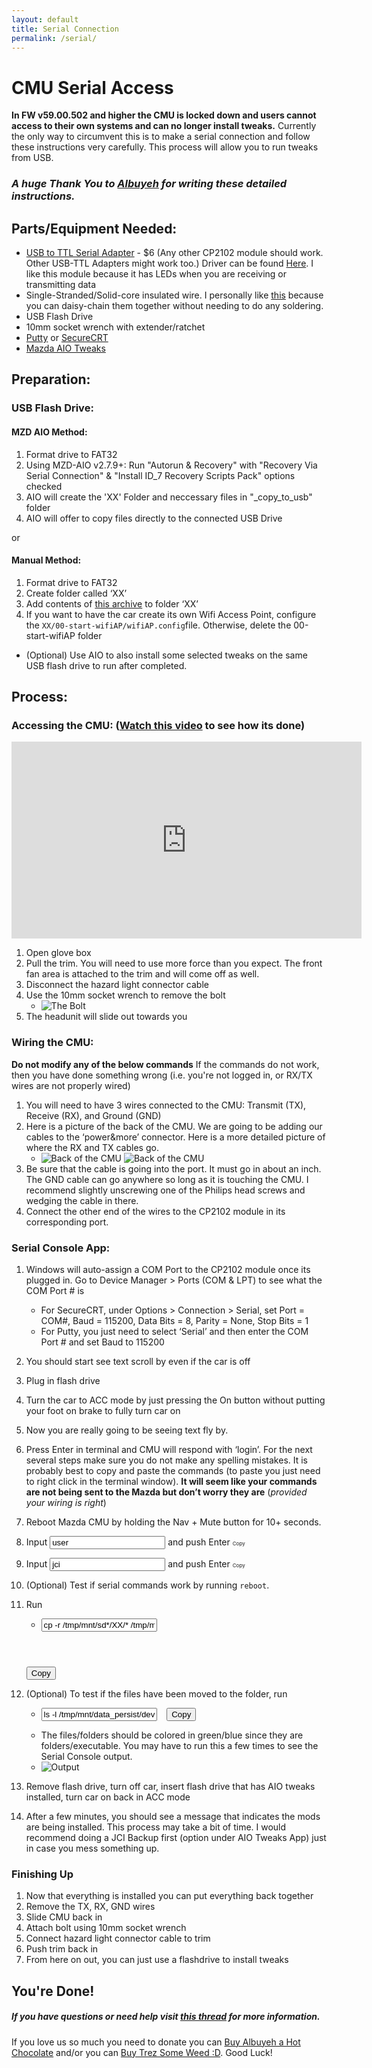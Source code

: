 ```yaml
---
layout: default
title: Serial Connection
permalink: /serial/
---
```


# **CMU Serial Access**

**In FW v59.00.502 and higher the CMU is locked down and users cannot access to their own systems and can no longer install tweaks.**  Currently the only way to circumvent this is to make a serial connection and follow these instructions very carefully. This process will allow you to run tweaks from USB.

### **_A huge Thank You to [Albuyeh](http://www.albuyeh.com/) for writing these detailed instructions._**

## Parts/Equipment Needed:

-   [USB to TTL Serial Adapter](https://www.amazon.com/Qunqi-CP2102-Module-Download-Converter/dp/B014PBYER4) - $6 (Any other CP2102 module should work. Other USB-TTL Adapters might work too.) Driver can be found [Here](https://www.silabs.com/products/development-tools/software/usb-to-uart-bridge-vcp-drivers). I like this module because it has LEDs when you are receiving or transmitting data
-   Single-Stranded/Solid-core insulated wire. I personally like [this](https://www.amazon.com/Elegoo-EL-CP-004-Multicolored-Breadboard-arduino/dp/B01EV70C78) because you can daisy-chain them together without needing to do any soldering.
-   USB Flash Drive
-   10mm socket wrench with extender/ratchet
-   [Putty](https://www.putty.org/) or [SecureCRT](https://www.vandyke.com/products/securecrt/)
-   [Mazda AIO Tweaks](https://madatweaks.com)

## Preparation:

### USB Flash Drive:

#### MZD AIO Method:
1.  Format drive to FAT32
2.  Using MZD-AIO v2.7.9+: Run "Autorun & Recovery" with "Recovery Via Serial Connection" & "Install ID_7 Recovery Scripts Pack" options checked
3.  AIO will create the 'XX' Folder and neccessary files in "\_copy_to_usb" folder
4.  AIO will offer to copy files directly to the connected USB Drive

or

#### Manual Method:

1.  Format drive to FAT32
2.  Create folder called ‘XX’
3.  Add contents of [this archive](http://albuyeh.com/files/autorun.v3.zip) to folder ‘XX’
4.  If you want to have the car create its own Wifi Access Point, configure the `XX/00-start-wifiAP/wifiAP.config`file. Otherwise, delete the 00-start-wifiAP folder

-   (Optional) Use AIO to also install some selected tweaks on the same USB flash drive to run after completed.

## Process:

### Accessing the CMU: ([Watch this video](https://youtu.be/zFKr4L414dM) to see how its done)

<iframe width="560" height="315" src="https://www.youtube.com/embed/zFKr4L414dM?rel=0" frameborder="0" allow="autoplay; encrypted-media" allowfullscreen></iframe>

1.  Open glove box
2.  Pull the trim. You will need to use more force than you expect. The front fan area is attached to the trim and will come off as well.
3.  Disconnect the hazard light connector cable
4.  Use the 10mm socket wrench to remove the bolt
	-   ![The Bolt](/images/thebolt.jpg)
5.  The headunit will slide out towards you

### Wiring the CMU:

**Do not modify any of the below commands** If the commands do not work, then you have done something wrong (i.e. you're not logged in, or RX/TX wires are not properly wired)

1.  You will need to have 3 wires connected to the CMU: Transmit (TX), Receive (RX), and Ground (GND)
2.  Here is a picture of the back of the CMU. We are going to be adding our cables to the ‘power&more’ connector. Here is a more detailed picture of where the RX and TX cables go.
    -   ![Back of the CMU](/images/cmu-back.jpg) ![Back of the CMU](/images/cmu-rx-tx.jpg)
3.  Be sure that the cable is going into the port. It must go in about an inch. The GND cable can go anywhere so long as it is touching the CMU. I recommend slightly unscrewing one of the Philips head screws and wedging the cable in there.
4.  Connect the other end of the wires to the CP2102 module in its corresponding port.

### Serial Console App:

1.  Windows will auto-assign a COM Port to the CP2102 module once its plugged in. Go to Device Manager > Ports (COM & LPT) to see what the COM Port # is
	-   For SecureCRT, under Options > Connection > Serial, set Port = COM#, Baud = 115200, Data Bits = 8, Parity = None, Stop Bits = 1
	-   For Putty, you just need to select ‘Serial’ and then enter the COM Port # and set Baud to 115200
2.  You should start see text scroll by even if the car is off
3.  Plug in flash drive
4.  Turn the car to ACC mode by just pressing the On button without putting your foot on brake to fully turn car on
5.  Now you are really going to be seeing text fly by.
6.  Press Enter in terminal and CMU will respond with ‘login’. For the next several steps make sure you do not make any spelling mistakes. It is probably best to copy and paste the commands (to paste you just need to right click in the terminal window). **It will seem like your commands are not being sent to the Mazda but don’t worry they are** (_provided your wiring is right_)
7.  Reboot Mazda CMU by holding the Nav + Mute button for 10+ seconds.
8.  Input <span class="copy-msg"></span><span class="one-liner"><code><input type="text" id="usercopy" value="user" onclick="copyCode('#usercopy')" title="Click to Copy" readonly></code></span> and push Enter <span class="w3-btn" onclick="$('#usercopy').click()" style="font-size:8px">Copy</span>
9.  Input <span class="copy-msg"></span><span class="one-liner"><code><input type="text" id="jcicopy" value="jci" onclick="copyCode('#jcicopy')" title="Click to Copy" readonly></code></span> and push Enter <span class="w3-btn" onclick="$('#jcicopy').click()" style="font-size:8px">Copy</span>
10. (Optional) Test if serial commands work by running `reboot`.
11. Run <span class="copy-msg"></span>
	-   <pre><code><input type="text" id="code2copy" value="cp -r /tmp/mnt/sd*/XX/* /tmp/mnt/data_persist/dev/bin/; chmod +x /tmp/mnt/data_persist/dev/bin/autorun" readonly>
    </code> <button class="w3-btn" onclick="copyCode('#code2copy')">Copy</button> </pre>
12. (Optional) To test if the files have been moved to the folder, run <span class="copy-msg"></span>
	-   <pre><code><input type="text" id="code2copy2" value="ls -l /tmp/mnt/data_persist/dev/bin" readonly> </code> <button class="w3-btn" onclick="copyCode('#code2copy2')">Copy</button> </pre>
	-   The files/folders should be colored in green/blue since they are folders/executable. You may have to run this a few times to see the Serial Console output.
	-   ![Output](/images/ls-l_output.png "This is what the output should look like")

13. Remove flash drive, turn off car, insert flash drive that has AIO tweaks installed, turn car on back in ACC mode
14. After a few minutes, you should see a message that indicates the mods are being installed. This process may take a bit of time. I would recommend doing a JCI Backup first (option under AIO Tweaks App) just in case you mess something up.

### Finishing Up

1.  Now that everything is installed you can put everything back together
2.  Remove the TX, RX, GND wires
3.  Slide CMU back in
4.  Attach bolt using 10mm socket wrench
5.  Connect hazard light connector cable to trim
6.  Push trim back in
7.  From here on out, you can just use a flashdrive to install tweaks

## You're Done!

##### If you have questions or need help visit [this thread](http://mazda3revolution.com/forums/2014-2017-mazda-3-skyactiv-audio-electronics/200450-aio-tweaks-firmware-ver-502-read.html) for more information.

If you love us so much you need to donate you can [Buy Albuyeh a Hot Chocolate](https://www.paypal.me/Albuyeh) and/or you can [Buy Trez Some Weed :D](https://www.paypal.me/Trevelopment).  Good Luck!
